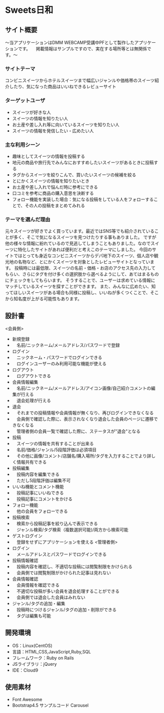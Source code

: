 # Sweets日和

## サイト概要
～当アプリケーションはDMM WEBCAMP受講中PFとして製作したアプリケーションです。
　掲載情報はサンプルですので、実在する場所等とは無関係です。～

### サイトテーマ
コンビニスイーツからホテルスイーツまで幅広いジャンルや価格帯のスイーツ紹介したり、気になった商品はいいねできるレビューサイト

### ターゲットユーザ
- スイーツが好きな人
- スイーツの情報を知りたい人
- お土産や差し入れ等に向いているスイーツを知りたい人
- スイーツの情報を発信したい・広めたい人

### 主な利用シーン
- 趣味としてスイーツの情報を投稿する
- 地元の商品や旅行先でみんなにおすすめしたいスイーツがあるときに投稿する
- タグからスイーツを絞りこんで、買いたいスイーツの候補を絞る
- とにかくスイーツの情報を知りたいとき
- お土産や差し入れで悩んだ時に参考にできる
- 口コミを参考に商品の購入意思を決断する
- フォロー機能を実装した場合：気になる投稿をしている人をフォローすることで、その人の投稿をまとめてみれる

### テーマを選んだ理由
元々スイーツが好きでよく買っています。最近ではSNS等でも紹介されていることが多く、そこで気になるスイーツを見つけたりする事もありました。
ですが他の様々な情報に紛れているので見逃してしまうこともありました。なのでスイーツに特化したサイトがあれば便利だと考えこのテーマにしました。
今回のサイトではとっても身近なコンビニスイーツからデパ地下のスイーツ、個人店や観光地の名物など、とにかくスイーツを対象としたレビューサイトとなっています。
投稿時には最低限、スイーツの名前・価格・お店のアクセス先の入力してもらい、さらにタグを付け多くの選択肢から選べるようにして、あてはまるものにチェックをしてもらいます。
そうすることで、ユーザーは求めている情報にマッチしているスイーツを探すことができます。
また、みんなに広めたい、知ってほしいスイーツがある場合も同様に投稿し、いいねが多くつくことで、そこから知名度が上がる可能性もあります。

## 設計書
<会員側>
- 新規登録
- 　名前/ニックネーム/メールアドレス/パスワードで登録
- ログイン
- 　ニックネーム・パスワードでログインできる
- 　ログインユーザーのみ利用可能な機能が使える
- ログアウト
- 　ログアウトできる
- 会員情報編集
- 　名前/ニックネーム/メールアドレス/アイコン画像/自己紹介コメントの編集が行える
- 　退会処理が行える
- 退会
- 　それまでの投稿情報や会員情報が無くなり、再びログインできなくなる
- 　会員側で確認した際に、表示されなくなり退会した会員のページに遷移できなくなる
- 　管理者側の会員一覧で確認した際に、ステータスが"退会"となる
- 投稿
- 　スイーツの情報を共有することが出来る
- 　名前/価格/ジャンル/5段階評価は必須項目
- 　その他に画像/コメント/店舗名/購入場所/タグを入力することでより詳しく情報共有できる
- 投稿編集
- 　投稿内容を編集できる
- 　ただし5段階評価は編集不可
- いいね機能とコメント機能
- 　投稿記事にいいねできる
- 　投稿記事にコメントをかける
- フォロー機能
- 　他の会員をフォローできる
- 投稿検索
- 　検索から投稿記事を絞り込んで表示できる
- 　ジャンル検索/タグ検索（複数選択可能)/両方から検索可能
- ゲストログイン
- 　登録をせずにアプリケーションを使える
<管理者側>
- ログイン
- 　メールアドレスとパスワードでログインできる
- 投稿情報確認
- 　投稿内容を確認し、不適切な投稿には閲覧制限をかけられる
- 　会員側では閲覧制限がかけられた記事は見れない
- 会員情報確認
- 　会員情報を確認できる
- 　不適切な投稿が多い会員を退会処理することができる
- 　会員側では退会した会員はみれない
- ジャンル/タグの追加・編集
- 　投稿時につけるジャンル/タグの追加・削除ができる
- 　タグは編集も可能


## 開発環境
- OS：Linux(CentOS)
- 言語：HTML,CSS,JavaScript,Ruby,SQL
- フレームワーク：Ruby on Rails
- JSライブラリ：jQuery
- IDE：Cloud9

## 使用素材
- Font Awesome
- Bootstrap4.5 サンプルコード Carousel
